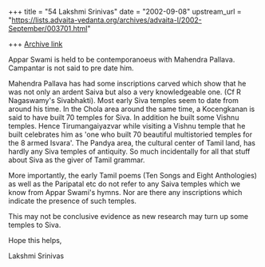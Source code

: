 +++
title = "54 Lakshmi Srinivas"
date = "2002-09-08"
upstream_url = "https://lists.advaita-vedanta.org/archives/advaita-l/2002-September/003701.html"

+++
[Archive link](https://lists.advaita-vedanta.org/archives/advaita-l/2002-September/003701.html)

Appar Swami is held to be contemporanoeus with Mahendra Pallava. Campantar
is not said to pre date him.

Mahendra Pallava has had some inscriptions carved which show that he was
not only an ardent Saiva but also a very knowledgeable one. (Cf R
Nagaswamy's Sivabhakti). Most early Siva temples seem to date from around
his time. In the Chola area around the same time, a Kocengkanan is said to
have built 70 temples for Siva. In addition he built some Vishnu temples.
Hence Tirumangaiyazvar while visiting a Vishnu temple that he built
celebrates him as 'one who built 70 beautiful multistoried temples for the
8 armed Isvara'. The Pandya area, the cultural center of Tamil land, has
hardly any Siva temples of antiquity. So much incidentally for all that
stuff about Siva as the giver of Tamil grammar.

More importantly, the early Tamil poems (Ten Songs and Eight Anthologies)
as well as the Paripatal etc do not refer to any Saiva temples which we
know from Appar Swami's hymns. Nor are there any inscriptions which
indicate the presence of such temples.

This may not be conclusive evidence as new research may turn up some
temples to Siva.

Hope this helps,

Lakshmi Srinivas


